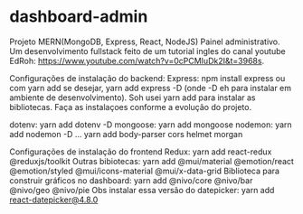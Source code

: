 # dashboard-admin
Projeto MERN(MongoDB, Express, React, NodeJS) Painel administrativo. Um desenvolvimento fullstack feito de um tutorial ingles do canal youtube EdRoh: https://www.youtube.com/watch?v=0cPCMIuDk2I&t=3968s.

Configurações de instalação do backend:
Express: npm install express ou com yarn add se desejar, yarn add express -D (onde -D eh para instalar em ambiente de desenvolvimento). Soh usei yarn add para instalar as bibliotecas. Faça as instalaçoes conforme a evolução do projeto.

dotenv: yarn add dotenv -D
mongoose: yarn add mongoose 
nodemon: yarn add nodemon -D
... yarn add body-parser cors helmet morgan

Configurações de instalação do frontend
Redux: yarn add react-redux @reduxjs/toolkit
Outras bibiotecas: yarn add @mui/material @emotion/react @emotion/styled @mui/icons-material @mui/x-data-grid 
Biblioteca para construir gráficos no dashboard: yarn add @nivo/core @nivo/bar @nivo/geo @nivo/pie
Obs instalar essa versão do datepicker: yarn add react-datepicker@4.8.0
